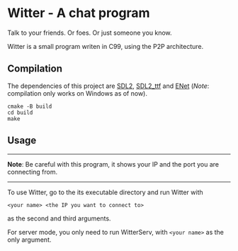 # Witter - A chat program
Talk to your friends. Or foes. Or just someone you know.

Witter is a small program writen in C99, using the P2P architecture.

## Compilation
The dependencies of this project are [SDL2](https://github.com/libsdl-org/SDL), [SDL2_ttf](https://github.com/libsdl-org/SDL_ttf) and [ENet](https://github.com/lsalzman/enet) (*Note*: compilation only works on Windows as of now).

```
cmake -B build
cd build
make
```

## Usage

***

**Note**: Be careful with this program, it shows your IP and the port you are connecting from.

***

To use Witter, go to the its executable directory and run Witter with

`<your name> <the IP you want to connect to>`

as the second and third arguments.

For server mode, you only need to run WitterServ, with `<your name>` as the only argument.